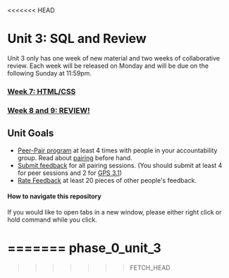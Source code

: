 <<<<<<< HEAD
# Unit 3: SQL and Review

Unit 3 only has one week of new material and two weeks of collaborative review. Each week will be released on Monday and will be due on the following Sunday at 11:59pm.

### [Week 7: HTML/CSS](week_7)
### [Week 8 and 9: REVIEW!](week_8_and_9)

## Unit Goals
- [Peer-Pair program](https://github.com/Devbootcamp/phase_0_handbook/blob/master/peer-pairing_sessions.md) at least 4 times with people in your accountability group. Read about [pairing](https://github.com/Devbootcamp/phase_0_handbook/blob/master/pairing_in_phase_0.md) before hand. 
- [Submit feedback](https://socrates.devbootcamp.com/feedback/new) for all pairing sessions. (You should submit at least 4 for peer sessions and 2 for [GPS 3.1](https://github.com/Devbootcamp/phase_0_handbook/blob/master/guided_pairing_sessions.md))
- [Rate Feedback](https://socrates.devbootcamp.com/feedback) at least 20 pieces of other people's feedback. 

#### How to navigate this repository
If you would like to open tabs in a new window, please either right click or hold command while you click. 

=======
phase_0_unit_3
==============
>>>>>>> FETCH_HEAD

